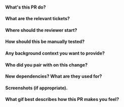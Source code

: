 #### What's this PR do?

#### What are the relevant tickets?

#### Where should the reviewer start?

#### How should this be manually tested?

#### Any background context you want to provide?

#### Who did you pair with on this change?

#### New dependencies? What are they used for?

#### Screenshots (if appropriate).

#### What gif best describes how this PR makes you feel?
